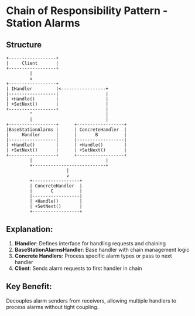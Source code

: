 # Chain of Responsibility Pattern - Station Alarms

## Structure
```
+------------------+
|     Client       |
+------------------+
         |
         v
+------------------+
| IHandler         |<-----------------+
|------------------|                  |
| +Handle()        |                  |
| +SetNext()       |                  |
+------------------+                  |
         ^                            |
         |                            |
+------------------+      +------------------+
|BaseStationAlarms |      | ConcreteHandler  |
|     Handler      |      |       B          |
|------------------|      |------------------|
| +Handle()        |      | +Handle()        |
| +SetNext()       |      | +SetNext()       |
+------------------+      +------------------+
         |                            |
         +----------------------------+
                       |
                       v
         +------------------+
         | ConcreteHandler  |
         |       C          |
         |------------------|
         | +Handle()        |
         | +SetNext()       |
         +------------------+
```

## Explanation:
1. **IHandler**: Defines interface for handling requests and chaining
2. **BaseStationAlarmsHandler**: Base handler with chain management logic
3. **Concrete Handlers**: Process specific alarm types or pass to next handler
4. **Client**: Sends alarm requests to first handler in chain

## Key Benefit:
Decouples alarm senders from receivers, allowing multiple handlers to process alarms without tight coupling.
